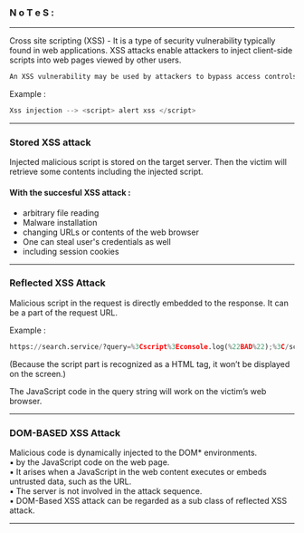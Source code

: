 ### N o T e S : 

---

Cross site scripting (XSS) - It is a type of security vulnerability typically found in web applications. XSS attacks enable attackers to inject client-side scripts into web pages
viewed by other users.

```py
An XSS vulnerability may be used by attackers to bypass access controls such as same origin policy.
```

Example : 
```py
Xss injection --> <script> alert xss </script>
```

---

### Stored XSS attack

Injected malicious script is stored on the target server. Then the victim will retrieve some contents including the injected script.  
#### With the succesful XSS attack : 

- arbitrary file reading
- Malware installation
- changing URLs or contents of the web browser
- One can steal user's credentials as well
- including session cookies

---

### Reflected XSS Attack

Malicious script in the request is directly embedded to the response. It can be a part of the request URL.

Example : 
```py 
https://search.service/?query=%3Cscript%3Econsole.log(%22BAD%22);%3C/script%3Ebad 
```
(Because the script part is recognized as a HTML tag,
it won’t be displayed on the screen.)

The JavaScript code in the query string will work on the victim’s web browser.

---

### DOM-BASED XSS Attack

Malicious code is dynamically injected to the DOM* environments.  
▪ by the JavaScript code on the web page.  
▪ It arises when a JavaScript in the web content executes or embeds untrusted data, such as the URL.  
▪ The server is not involved in the attack sequence.  
▪ DOM-Based XSS attack can be regarded as a sub class of reflected XSS attack.  
 
---



